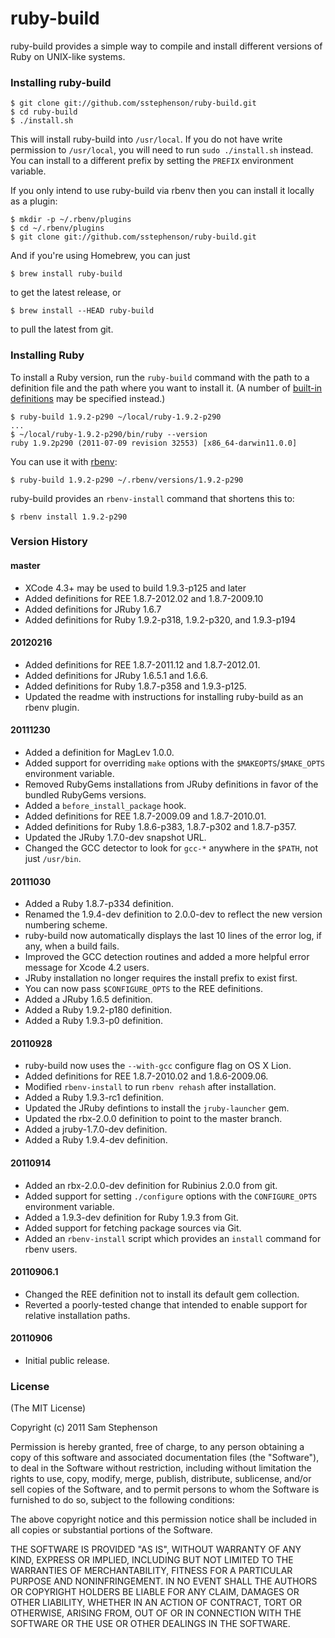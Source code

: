 # ruby-build

ruby-build provides a simple way to compile and install different
versions of Ruby on UNIX-like systems.

### Installing ruby-build

    $ git clone git://github.com/sstephenson/ruby-build.git
    $ cd ruby-build
    $ ./install.sh

This will install ruby-build into `/usr/local`. If you do not have
write permission to `/usr/local`, you will need to run `sudo
./install.sh` instead. You can install to a different prefix by
setting the `PREFIX` environment variable.

If you only intend to use ruby-build via rbenv then you can
install it locally as a plugin:

    $ mkdir -p ~/.rbenv/plugins
    $ cd ~/.rbenv/plugins
    $ git clone git://github.com/sstephenson/ruby-build.git

And if you're using Homebrew, you can just

    $ brew install ruby-build

to get the latest release, or

    $ brew install --HEAD ruby-build

to pull the latest from git.


### Installing Ruby

To install a Ruby version, run the `ruby-build` command with the path
to a definition file and the path where you want to install it. (A
number of [built-in
definitions](https://github.com/sstephenson/ruby-build/tree/master/share/ruby-build)
may be specified instead.)

    $ ruby-build 1.9.2-p290 ~/local/ruby-1.9.2-p290
    ...
    $ ~/local/ruby-1.9.2-p290/bin/ruby --version
    ruby 1.9.2p290 (2011-07-09 revision 32553) [x86_64-darwin11.0.0]

You can use it with [rbenv](https://github.com/sstephenson/rbenv):

    $ ruby-build 1.9.2-p290 ~/.rbenv/versions/1.9.2-p290

ruby-build provides an `rbenv-install` command that shortens this to:

    $ rbenv install 1.9.2-p290

### Version History

#### master

* XCode 4.3+ may be used to build 1.9.3-p125 and later
* Added definitions for REE 1.8.7-2012.02 and 1.8.7-2009.10
* Added definitions for JRuby 1.6.7
* Added definitions for Ruby 1.9.2-p318, 1.9.2-p320, and 1.9.3-p194

#### 20120216

* Added definitions for REE 1.8.7-2011.12 and 1.8.7-2012.01.
* Added definitions for JRuby 1.6.5.1 and 1.6.6.
* Added definitions for Ruby 1.8.7-p358 and 1.9.3-p125.
* Updated the readme with instructions for installing ruby-build as an
  rbenv plugin.

#### 20111230

* Added a definition for MagLev 1.0.0.
* Added support for overriding `make` options with the
  `$MAKEOPTS`/`$MAKE_OPTS` environment variable.
* Removed RubyGems installations from JRuby definitions in favor of
  the bundled RubyGems versions.
* Added a `before_install_package` hook.
* Added definitions for REE 1.8.7-2009.09 and 1.8.7-2010.01.
* Added definitions for Ruby 1.8.6-p383, 1.8.7-p302 and 1.8.7-p357.
* Updated the JRuby 1.7.0-dev snapshot URL.
* Changed the GCC detector to look for `gcc-*` anywhere in the
  `$PATH`, not just `/usr/bin`.

#### 20111030

* Added a Ruby 1.8.7-p334 definition.
* Renamed the 1.9.4-dev definition to 2.0.0-dev to reflect the new
  version numbering scheme.
* ruby-build now automatically displays the last 10 lines of the error
  log, if any, when a build fails.
* Improved the GCC detection routines and added a more helpful error
  message for Xcode 4.2 users.
* JRuby installation no longer requires the install prefix to exist
  first.
* You can now pass `$CONFIGURE_OPTS` to the REE definitions.
* Added a JRuby 1.6.5 definition.
* Added a Ruby 1.9.2-p180 definition.
* Added a Ruby 1.9.3-p0 definition.

#### 20110928

* ruby-build now uses the `--with-gcc` configure flag on OS X Lion.
* Added definitions for REE 1.8.7-2010.02 and 1.8.6-2009.06.
* Modified `rbenv-install` to run `rbenv rehash` after installation.
* Added a Ruby 1.9.3-rc1 definition.
* Updated the JRuby defintions to install the `jruby-launcher` gem.
* Updated the rbx-2.0.0 definition to point to the master branch.
* Added a jruby-1.7.0-dev definition.
* Added a Ruby 1.9.4-dev definition.

#### 20110914

* Added an rbx-2.0.0-dev definition for Rubinius 2.0.0 from git.
* Added support for setting `./configure` options with the
  `CONFIGURE_OPTS` environment variable.
* Added a 1.9.3-dev definition for Ruby 1.9.3 from Git.
* Added support for fetching package sources via Git.
* Added an `rbenv-install` script which provides an `install` command
  for rbenv users.

#### 20110906.1

* Changed the REE definition not to install its default gem
  collection.
* Reverted a poorly-tested change that intended to enable support for
  relative installation paths.

#### 20110906

 * Initial public release.

### License

(The MIT License)

Copyright (c) 2011 Sam Stephenson

Permission is hereby granted, free of charge, to any person obtaining
a copy of this software and associated documentation files (the
"Software"), to deal in the Software without restriction, including
without limitation the rights to use, copy, modify, merge, publish,
distribute, sublicense, and/or sell copies of the Software, and to
permit persons to whom the Software is furnished to do so, subject to
the following conditions:

The above copyright notice and this permission notice shall be
included in all copies or substantial portions of the Software.

THE SOFTWARE IS PROVIDED "AS IS", WITHOUT WARRANTY OF ANY KIND,
EXPRESS OR IMPLIED, INCLUDING BUT NOT LIMITED TO THE WARRANTIES OF
MERCHANTABILITY, FITNESS FOR A PARTICULAR PURPOSE AND
NONINFRINGEMENT. IN NO EVENT SHALL THE AUTHORS OR COPYRIGHT HOLDERS BE
LIABLE FOR ANY CLAIM, DAMAGES OR OTHER LIABILITY, WHETHER IN AN ACTION
OF CONTRACT, TORT OR OTHERWISE, ARISING FROM, OUT OF OR IN CONNECTION
WITH THE SOFTWARE OR THE USE OR OTHER DEALINGS IN THE SOFTWARE.
